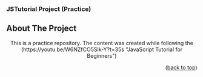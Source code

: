 <!-- Improved compatibility of back to top link: See: https://github.com/othneildrew/Best-README-Template/pull/73 -->
<a name="readme-top"></a>
<!--
*** Thanks for checking out the Best-README-Template. If you have a suggestion
*** that would make this better, please fork the repo and create a pull request
*** or simply open an issue with the tag "enhancement".
*** Don't forget to give the project a star!
*** Thanks again! Now go create something AMAZING! :D
-->

  <h3 align="left">JSTutorial Project (Practice)</h3>

<!-- ABOUT THE PROJECT -->
## About The Project

  <p align="center">
    This is a practice repository. The content was created while following the
    <br />
    (https://youtu.be/W6NZfCO5SIk-Y?t=35s "JavaScript Tutorial for Beginners")
    <br />

<p align="right">(<a href="#readme-top">back to top</a>)</p>